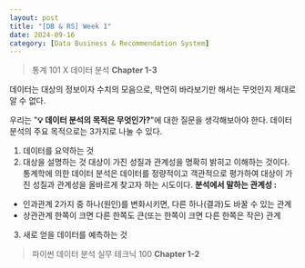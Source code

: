 ```yaml
---
layout: post
title: "[DB & RS] Week 1"
date: 2024-09-16
category: [Data Business & Recommendation System]
---
```


> 통계 101 X 데이터 분석 **Chapter 1-3**

데이터는 대상의 정보이자 수치의 모음으로, 막연히 바라보기만 해서는 무엇인지 제대로 알 수 없다.

우리는 "**💡 데이터 분석의 목적은 무엇인가?**"에 대한 질문을 생각해보아야 한다. 데이터 분석의 주요 목적으로는 3가지로 나눌 수 있다.

1. 데이터를 요약하는 것
2. 대상을 설명하는 것
   대상이 가진 성질과 관계성을 명확히 밝히고 이해하는 것이다. 통계학에 의한 데이터 분석은 데이터를 정량적이고 객관적으로 평가하여 대상이 가진 성질과 관계성을 올바르게 찾고자 하는 시도이다.
   **분석에서 말하는 관계성 :**
   <br/>

- 인과관계
  2가지 중 하나(원인)를 변화시키면, 다른 하나(결과)도 바꿀 수 있는 관계
- 상관관계
  한쪽이 크면 다른 한쪽도 큰(또는 한쪽이 크면 다른 한쪽은 작은) 관계

3. 새로 얻을 데이터를 예측하는 것

> 파이썬 데이터 분석 실무 테크닉 100 **Chapter 1-2**
